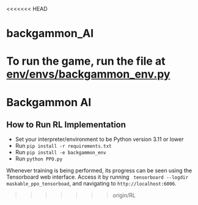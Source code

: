 <<<<<<< HEAD
# backgammon_AI

To run the game, run the file at [env/envs/backgammon_env.py](env/envs/backgammon_env.py)
=======
# Backgammon AI

## How to Run RL Implementation

- Set your interpreter/environment to be Python version 3.11 or lower
- Run `pip install -r requirements.txt`
- Run `pip install -e backgammon_env`
- Run `python PPO.py`

Whenever training is being performed, its progress can be seen using the Tensorboard web interface. Access it by running ` tensorboard --logdir maskable_ppo_tensorboad`, and navigating to `http://localhost:6006`.
>>>>>>> origin/RL
